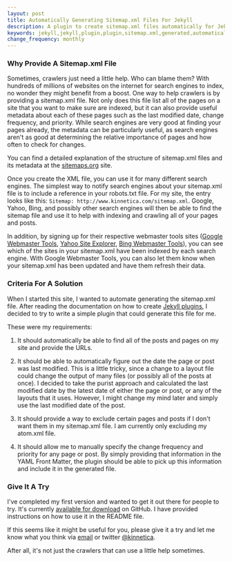 ```yaml
---
layout: post
title: Automatically Generating Sitemap.xml Files For Jekyll
description: A plugin to create sitemap.xml files automatically for Jekyll.
keywords: jekyll,jekyll,plugin,plugin,sitemap.xml,generated,automatically,sitemap,seo,search engines
change_frequency: monthly
---
```


### Why Provide A Sitemap.xml File

Sometimes, crawlers just need a little help. Who can blame them? With hundreds of millions of websites on the internet for search engines to index, no wonder they might benefit from a boost. One way to help crawlers is by providing a sitemap.xml file. Not only does this file list all of the pages on a site that you want to make sure are indexed, but it can also provide useful metadata about each of these pages such as the last modified date, change frequency, and priority. While search engines are very good at finding your pages already, the metadata can be particularly useful, as search engines aren't as good at determining the relative importance of pages and how often to check for changes. 

You can find a detailed explanation of the structure of sitemap.xml files and its metadata at the [sitemaps.org](http://www.sitemaps.org/) site.

Once you create the XML file, you can use it for many different search engines. The simplest way to notify search engines about your sitemap.xml file is to include a reference in your robots.txt file. For my site, the entry looks like this: `Sitemap: http://www.kinnetica.com/sitemap.xml`. Google, Yahoo, Bing, and possibly other search engines will then be able to find the sitemap file and use it to help with indexing and crawling all of your pages and posts. 

In addition, by signing up for their respective webmaster tools sites ([Google Webmaster Tools](http://www.google.com/webmasters/tools), [Yahoo Site Explorer](https://siteexplorer.search.yahoo.com), [Bing Webmaster Tools](http://www.bing.com/webmaster)), you can see which of the sites in your sitemap.xml have been indexed by each search engine. With Google Webmaster Tools, you can also let them know when your sitemap.xml has been updated and have them refresh their data.

### Criteria For A Solution

When I started this site, I wanted to automate generating the sitemap.xml file. After reading the documentation on how to create [Jekyll plugins](https://github.com/mojombo/jekyll/wiki/Plugins), I decided to try to write a simple plugin that could generate this file for me.

These were my requirements:

1. It should automatically be able to find all of the posts and pages on my site and provide the URLs.

2. It should be able to automatically figure out the date the page or post was last modified. This is a little tricky, since a change to a layout file could change the output of many files (or possibly all of the posts at once). I decided to take the purist approach and calculated the last modified date by the latest date of either the page or post, or any of the layouts that it uses. However, I might change my mind later and simply use the last modified date of the post.

3. It should provide a way to exclude certain pages and posts if I don't want them in my sitemap.xml file. I am currently only excluding my atom.xml file.

4. It should allow me to manually specify the change frequency and priority for any page or post. By simply providing that information in the YAML Front Matter, the plugin should be able to pick up this information and include it in the generated file.

### Give It A Try

I've completed my first version and wanted to get it out there for people to try. It's currently [available for download](https://github.com/kinnetica/jekyll-plugins) on GitHub. I have provided instructions on how to use it in the README file.

If this seems like it might be useful for you, please give it a try and let me know what you think via [email](mailto:michael@kinnetica.com) or twitter [@kinnetica](http://www.twitter.com/kinnetica).

After all, it's not just the crawlers that can use a little help sometimes.